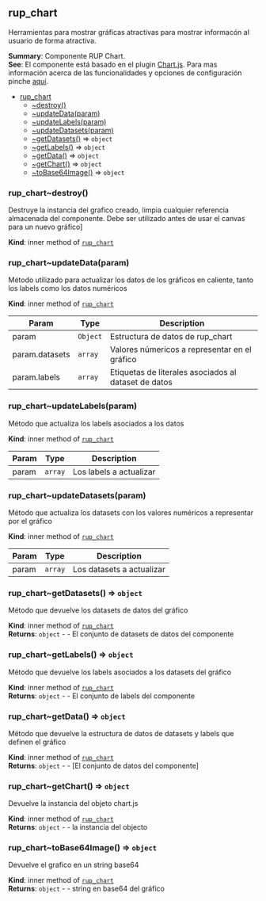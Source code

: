 <a name="module_rup_chart"></a>

## rup_chart
Herramientas para mostrar gráficas atractivas para mostrarinformacón al usuario de forma atractiva.

**Summary**: Componente RUP Chart.  
**See**: El componente está basado en el plugin [Chart.js](http://www.chartjs.org/). Para mas información acerca de las funcionalidades y opciones de configuración pinche [aquí](http://www.chartjs.org/docs/).  

* [rup_chart](#module_rup_chart)
    * [~destroy()](#module_rup_chart..destroy)
    * [~updateData(param)](#module_rup_chart..updateData)
    * [~updateLabels(param)](#module_rup_chart..updateLabels)
    * [~updateDatasets(param)](#module_rup_chart..updateDatasets)
    * [~getDatasets()](#module_rup_chart..getDatasets) ⇒ <code>object</code>
    * [~getLabels()](#module_rup_chart..getLabels) ⇒ <code>object</code>
    * [~getData()](#module_rup_chart..getData) ⇒ <code>object</code>
    * [~getChart()](#module_rup_chart..getChart) ⇒ <code>object</code>
    * [~toBase64Image()](#module_rup_chart..toBase64Image) ⇒ <code>object</code>

<a name="module_rup_chart..destroy"></a>

### rup_chart~destroy()
Destruye la instancia del grafico creado, limpia cualquier referencia almacenada del componente. Debe ser utilizado antes de usar el canvas para un nuevo gráfico]

**Kind**: inner method of <code>[rup_chart](#module_rup_chart)</code>  
<a name="module_rup_chart..updateData"></a>

### rup_chart~updateData(param)
Método utilizado para actualizar los datos de los gráficos en caliente, tanto los labels como los datos numéricos

**Kind**: inner method of <code>[rup_chart](#module_rup_chart)</code>  

| Param | Type | Description |
| --- | --- | --- |
| param | <code>Object</code> | Estructura de datos de rup_chart |
| param.datasets | <code>array</code> | Valores númericos a representar en el gráfico |
| param.labels | <code>array</code> | Etiquetas de literales asociados al dataset de datos |

<a name="module_rup_chart..updateLabels"></a>

### rup_chart~updateLabels(param)
Método que actualiza los labels asociados a los datos

**Kind**: inner method of <code>[rup_chart](#module_rup_chart)</code>  

| Param | Type | Description |
| --- | --- | --- |
| param | <code>array</code> | Los labels a actualizar |

<a name="module_rup_chart..updateDatasets"></a>

### rup_chart~updateDatasets(param)
Método que actualiza los datasets con los valores numéricos a representar por el gráfico

**Kind**: inner method of <code>[rup_chart](#module_rup_chart)</code>  

| Param | Type | Description |
| --- | --- | --- |
| param | <code>array</code> | Los datasets a actualizar |

<a name="module_rup_chart..getDatasets"></a>

### rup_chart~getDatasets() ⇒ <code>object</code>
Método que devuelve los datasets de datos del gráfico

**Kind**: inner method of <code>[rup_chart](#module_rup_chart)</code>  
**Returns**: <code>object</code> - - El conjunto de datasets de datos del componente  
<a name="module_rup_chart..getLabels"></a>

### rup_chart~getLabels() ⇒ <code>object</code>
Método que devuelve los labels asociados a los datasets del gráfico

**Kind**: inner method of <code>[rup_chart](#module_rup_chart)</code>  
**Returns**: <code>object</code> - - El conjunto de labels del componente  
<a name="module_rup_chart..getData"></a>

### rup_chart~getData() ⇒ <code>object</code>
Método que devuelve la estructura de datos de datasets y labels que definen el gráfico

**Kind**: inner method of <code>[rup_chart](#module_rup_chart)</code>  
**Returns**: <code>object</code> - - [El conjunto de datos del componente]  
<a name="module_rup_chart..getChart"></a>

### rup_chart~getChart() ⇒ <code>object</code>
Devuelve la instancia del objeto chart.js

**Kind**: inner method of <code>[rup_chart](#module_rup_chart)</code>  
**Returns**: <code>object</code> - - la instancia del objecto  
<a name="module_rup_chart..toBase64Image"></a>

### rup_chart~toBase64Image() ⇒ <code>object</code>
Devuelve el grafico en un string base64

**Kind**: inner method of <code>[rup_chart](#module_rup_chart)</code>  
**Returns**: <code>object</code> - -  string en base64 del gráfico  
